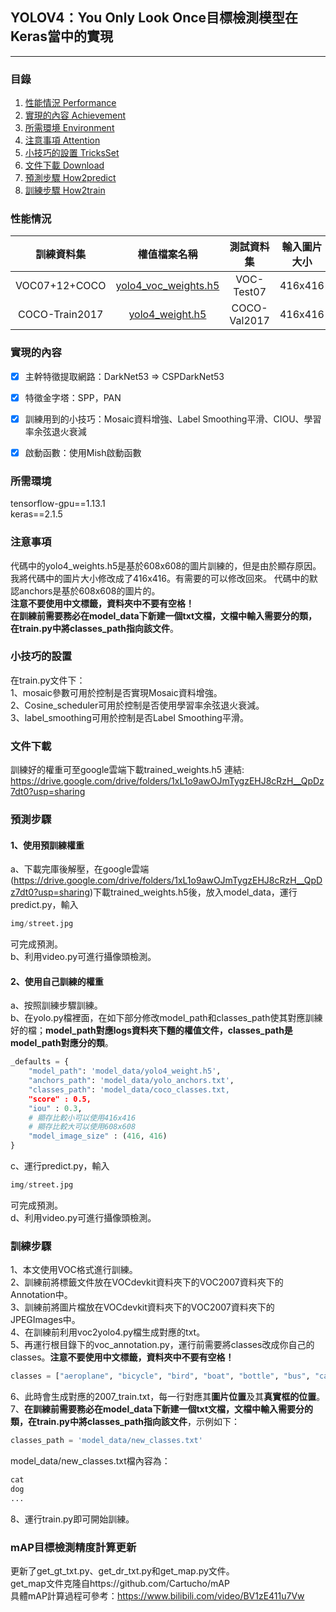 ## YOLOV4：You Only Look Once目標檢測模型在Keras當中的實現
---

### 目錄
1. [性能情況 Performance](#性能情況)
2. [實現的內容 Achievement](#實現的內容)
3. [所需環境 Environment](#所需環境)
4. [注意事項 Attention](#注意事項)
5. [小技巧的設置 TricksSet](#小技巧的設置)
6. [文件下載 Download](#文件下載)
7. [預測步驟 How2predict](#預測步驟)
8. [訓練步驟 How2train](#訓練步驟)

### 性能情況
| 訓練資料集 | 權值檔案名稱 | 測試資料集 | 輸入圖片大小 | mAP 0.5:0.95 | mAP 0.5 |
| :-----: | :-----: | :------: | :------: | :------: | :-----: |
| VOC07+12+COCO | [yolo4_voc_weights.h5](https://github.com/bubbliiiing/yolov4-keras/releases/download/v1.0/yolo4_voc_weights.h5) | VOC-Test07 | 416x416 | - | 86.4
| COCO-Train2017 | [yolo4_weight.h5](https://github.com/bubbliiiing/yolov4-keras/releases/download/v1.0/yolo4_weight.h5) | COCO-Val2017 | 416x416 | 43.1 | 66.0

### 實現的內容
- [x] 主幹特徵提取網路：DarkNet53 => CSPDarkNet53
- [x] 特徵金字塔：SPP，PAN
- [x] 訓練用到的小技巧：Mosaic資料增強、Label Smoothing平滑、CIOU、學習率余弦退火衰減
- [x] 啟動函數：使用Mish啟動函數


### 所需環境
tensorflow-gpu==1.13.1  
keras==2.1.5  

### 注意事項
代碼中的yolo4_weights.h5是基於608x608的圖片訓練的，但是由於顯存原因。我將代碼中的圖片大小修改成了416x416。有需要的可以修改回來。 代碼中的默認anchors是基於608x608的圖片的。   
**注意不要使用中文標籤，資料夾中不要有空格！**   
**在訓練前需要務必在model_data下新建一個txt文檔，文檔中輸入需要分的類，在train.py中將classes_path指向該文件**。  

### 小技巧的設置
在train.py文件下：   
1、mosaic參數可用於控制是否實現Mosaic資料增強。   
2、Cosine_scheduler可用於控制是否使用學習率余弦退火衰減。   
3、label_smoothing可用於控制是否Label Smoothing平滑。

### 文件下載
訓練好的權重可至google雲端下載trained_weights.h5
連結: https://drive.google.com/drive/folders/1xL1o9awOJmTygzEHJ8cRzH__QpDz7dt0?usp=sharing 


### 預測步驟
#### 1、使用預訓練權重
a、下載完庫後解壓，在google雲端(https://drive.google.com/drive/folders/1xL1o9awOJmTygzEHJ8cRzH__QpDz7dt0?usp=sharing)下載trained_weights.h5後，放入model_data，運行predict.py，輸入  
```python
img/street.jpg
```
可完成預測。  
b、利用video.py可進行攝像頭檢測。  
#### 2、使用自己訓練的權重
a、按照訓練步驟訓練。  
b、在yolo.py檔裡面，在如下部分修改model_path和classes_path使其對應訓練好的檔；**model_path對應logs資料夾下麵的權值文件，classes_path是model_path對應分的類**。  
```python
_defaults = {
    "model_path": 'model_data/yolo4_weight.h5',
    "anchors_path": 'model_data/yolo_anchors.txt',
    "classes_path": 'model_data/coco_classes.txt,
    "score" : 0.5,
    "iou" : 0.3,
    # 顯存比較小可以使用416x416
    # 顯存比較大可以使用608x608
    "model_image_size" : (416, 416)
}

```
c、運行predict.py，輸入  
```python
img/street.jpg
```
可完成預測。  
d、利用video.py可進行攝像頭檢測。  

### 訓練步驟
1、本文使用VOC格式進行訓練。  
2、訓練前將標籤文件放在VOCdevkit資料夾下的VOC2007資料夾下的Annotation中。  
3、訓練前將圖片檔放在VOCdevkit資料夾下的VOC2007資料夾下的JPEGImages中。  
4、在訓練前利用voc2yolo4.py檔生成對應的txt。  
5、再運行根目錄下的voc_annotation.py，運行前需要將classes改成你自己的classes。**注意不要使用中文標籤，資料夾中不要有空格！**   
```python
classes = ["aeroplane", "bicycle", "bird", "boat", "bottle", "bus", "car", "cat", "chair", "cow", "diningtable", "dog", "horse", "motorbike", "person", "pottedplant", "sheep", "sofa", "train", "tvmonitor"]
```
6、此時會生成對應的2007_train.txt，每一行對應其**圖片位置**及其**真實框的位置**。  
7、**在訓練前需要務必在model_data下新建一個txt文檔，文檔中輸入需要分的類，在train.py中將classes_path指向該文件**，示例如下：   
```python
classes_path = 'model_data/new_classes.txt'    
```
model_data/new_classes.txt檔內容為：   
```python
cat
dog
...
```
8、運行train.py即可開始訓練。

### mAP目標檢測精度計算更新
更新了get_gt_txt.py、get_dr_txt.py和get_map.py文件。  
get_map文件克隆自https://github.com/Cartucho/mAP  
具體mAP計算過程可參考：https://www.bilibili.com/video/BV1zE411u7Vw

 

